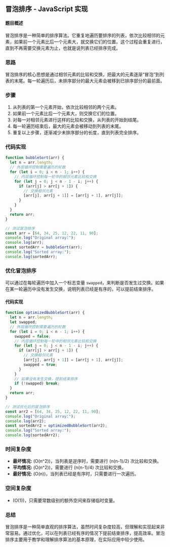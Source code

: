 ## 冒泡排序 - JavaScript 实现

#### 题目概述

冒泡排序是一种简单的排序算法。它重复地遍历要排序的列表，依次比较相邻的元素，如果前一个元素比后一个元素大，就交换它们的位置。这个过程会重复进行，直到不再需要交换元素为止，也就是说列表已经排序完成。

### 思路

冒泡排序的核心思想是通过相邻元素的比较和交换，把最大的元素逐渐“冒泡”到列表的末尾。每一轮遍历后，未排序部分的最大元素会被移到已排序部分的最前面。

### 步骤

1. 从列表的第一个元素开始，依次比较相邻的两个元素。
2. 如果前一个元素比后一个元素大，则交换它们的位置。
3. 对每一对相邻元素进行这样的比较和交换，从列表的开始到结尾。
4. 每一轮遍历结束后，最大的元素会被移动到列表的末尾。
5. 重复以上步骤，逐渐减少未排序部分的长度，直到列表完全排序。

### 代码实现

```javascript
function bubbleSort(arr) {
  let n = arr.length;
  // 外层循环控制需要遍历的轮数
  for (let i = 0; i < n - 1; i++) {
    // 内层循环控制每一轮中的相邻元素比较和交换
    for (let j = 0; j < n - 1 - i; j++) {
      if (arr[j] > arr[j + 1]) {
        // 交换相邻元素
        [arr[j], arr[j + 1]] = [arr[j + 1], arr[j]];
      }
    }
  }
  return arr;
}

// 测试冒泡排序
const arr = [64, 34, 25, 12, 22, 11, 90];
console.log("Original array:");
console.log(arr);
const sortedArr = bubbleSort(arr);
console.log("Sorted array:");
console.log(sortedArr);
```

### 优化冒泡排序

可以通过在每轮遍历中加入一个标志变量 `swapped`，来判断是否发生过交换。如果在某一轮遍历中没有发生交换，说明列表已经是有序的，可以提前结束排序。

#### 代码实现

```javascript
function optimizedBubbleSort(arr) {
  let n = arr.length;
  let swapped;
  // 外层循环控制需要遍历的轮数
  for (let i = 0; i < n - 1; i++) {
    swapped = false;
    // 内层循环控制每一轮中的相邻元素比较和交换
    for (let j = 0; j < n - 1 - i; j++) {
      if (arr[j] > arr[j + 1]) {
        // 交换相邻元素
        [arr[j], arr[j + 1]] = [arr[j + 1], arr[j]];
        swapped = true;
      }
    }
    // 如果没有发生交换，提前结束排序
    if (!swapped) break;
  }
  return arr;
}

// 测试优化后的冒泡排序
const arr2 = [64, 34, 25, 12, 22, 11, 90];
console.log("Original array:");
console.log(arr2);
const sortedArr2 = optimizedBubbleSort(arr2);
console.log("Sorted array:");
console.log(sortedArr2);
```

### 时间复杂度

- **最坏情况:** \(O(n^2)\)，当列表是逆序时，需要进行 \(n(n-1)/2\) 次比较和交换。
- **平均情况:** \(O(n^2)\)，需要进行 \(n(n-1)/4\) 次比较和交换。
- **最好情况:** \(O(n)\)，当列表已经是有序时，只需要进行一次遍历。

### 空间复杂度

- \(O(1)\)，只需要常数级别的额外空间来存储临时变量。

### 总结

冒泡排序是一种简单直观的排序算法，虽然时间复杂度较高，但理解和实现起来非常容易。通过优化，可以在列表已经有序的情况下提前结束排序，提高效率。冒泡排序主要用于教学和理解排序算法的基本原理，在实际应用中较少使用。
